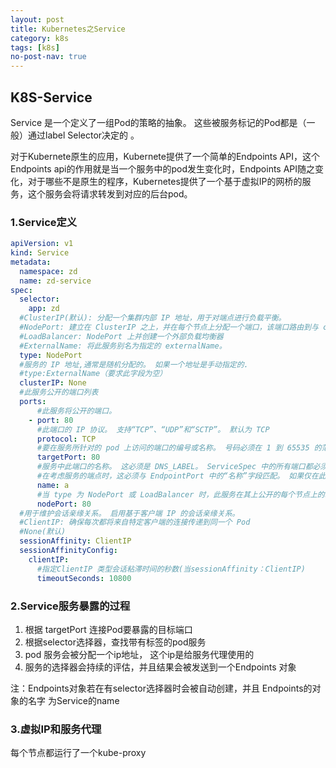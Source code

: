 ```yaml
---
layout: post
title: Kubernetes之Service
category: k8s
tags: [k8s]
no-post-nav: true
---
```


## K8S-Service



 Service 是一个定义了一组Pod的策略的抽象。 这些被服务标记的Pod都是（一般）通过label Selector决定的 。

 对于Kubernete原生的应用，Kubernete提供了一个简单的Endpoints API，这个Endpoints api的作用就是当一个服务中的pod发生变化时，Endpoints API随之变化，对于哪些不是原生的程序，Kubernetes提供了一个基于虚拟IP的网桥的服务，这个服务会将请求转发到对应的后台pod。

### 1.Service定义

```yaml
apiVersion: v1
kind: Service
metadata:
  namespace: zd
  name: zd-service
spec:
  selector:
    app: zd
  #ClusterIP(默认): 分配一个集群内部 IP 地址，用于对端点进行负载平衡。
  #NodePort: 建立在 ClusterIP 之上，并在每个节点上分配一个端口，该端口路由到与 clusterIP 相同的端点。
  #LoadBalancer: NodePort 上并创建一个外部负载均衡器
  #ExternalName: 将此服务别名为指定的 externalName。
  type: NodePort
  #服务的 IP 地址,通常是随机分配的。 如果一个地址是手动指定的.
  #type:ExternalName（要求此字段为空）
  clusterIP: None
  #此服务公开的端口列表
  ports:
      #此服务将公开的端口。
    - port: 80
      #此端口的 IP 协议。 支持“TCP”、“UDP”和“SCTP”。 默认为 TCP
      protocol: TCP
      #要在服务所针对的 pod 上访问的端口的编号或名称。 号码必须在 1 到 65535 的范围内。名称必须是 IANA SVC NAME
      targetPort: 80
      #服务中此端口的名称。 这必须是 DNS_LABEL。 ServiceSpec 中的所有端口都必须具有唯一的名称。
      #在考虑服务的端点时，这必须与 EndpointPort 中的“名称”字段匹配。 如果仅在此服务上定义了一个 ServicePort，则可选。
      name: a
      #当 type 为 NodePort 或 LoadBalancer 时，此服务在其上公开的每个节点上的端口
      nodePort: 80
  #用于维护会话亲缘关系。 启用基于客户端 IP 的会话亲缘关系。
  #ClientIP: 确保每次都将来自特定客户端的连接传递到同一个 Pod
  #None(默认)
  sessionAffinity: ClientIP
  sessionAffinityConfig:
    clientIP:
      #指定ClientIP 类型会话粘滞时间的秒数(当sessionAffinity：ClientIP)
      timeoutSeconds: 10800
```



### 2.Service服务暴露的过程

1. 根据 targetPort 连接Pod要暴露的目标端口
2. 根据selector选择器，查找带有标签的pod服务
3. pod 服务会被分配一个ip地址， 这个ip是给服务代理使用的 
4. 服务的选择器会持续的评估，并且结果会被发送到一个Endpoints 对象 

注：Endpoints对象若在有selector选择器时会被自动创建，并且 Endpoints的对象的名字 为Service的name



### 3.虚拟IP和服务代理

每个节点都运行了一个kube-proxy